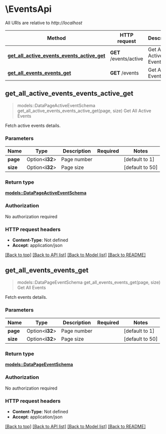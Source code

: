 # \EventsApi

All URIs are relative to *http://localhost*

Method | HTTP request | Description
------------- | ------------- | -------------
[**get_all_active_events_events_active_get**](EventsApi.md#get_all_active_events_events_active_get) | **GET** /events/active | Get All Active Events
[**get_all_events_events_get**](EventsApi.md#get_all_events_events_get) | **GET** /events | Get All Events



## get_all_active_events_events_active_get

> models::DataPageActiveEventSchema get_all_active_events_events_active_get(page, size)
Get All Active Events

Fetch active events details.

### Parameters


Name | Type | Description  | Required | Notes
------------- | ------------- | ------------- | ------------- | -------------
**page** | Option<**i32**> | Page number |  |[default to 1]
**size** | Option<**i32**> | Page size |  |[default to 50]

### Return type

[**models::DataPageActiveEventSchema**](DataPage_ActiveEventSchema_.md)

### Authorization

No authorization required

### HTTP request headers

- **Content-Type**: Not defined
- **Accept**: application/json

[[Back to top]](#) [[Back to API list]](../README.md#documentation-for-api-endpoints) [[Back to Model list]](../README.md#documentation-for-models) [[Back to README]](../README.md)


## get_all_events_events_get

> models::DataPageEventSchema get_all_events_events_get(page, size)
Get All Events

Fetch events details.

### Parameters


Name | Type | Description  | Required | Notes
------------- | ------------- | ------------- | ------------- | -------------
**page** | Option<**i32**> | Page number |  |[default to 1]
**size** | Option<**i32**> | Page size |  |[default to 50]

### Return type

[**models::DataPageEventSchema**](DataPage_EventSchema_.md)

### Authorization

No authorization required

### HTTP request headers

- **Content-Type**: Not defined
- **Accept**: application/json

[[Back to top]](#) [[Back to API list]](../README.md#documentation-for-api-endpoints) [[Back to Model list]](../README.md#documentation-for-models) [[Back to README]](../README.md)

